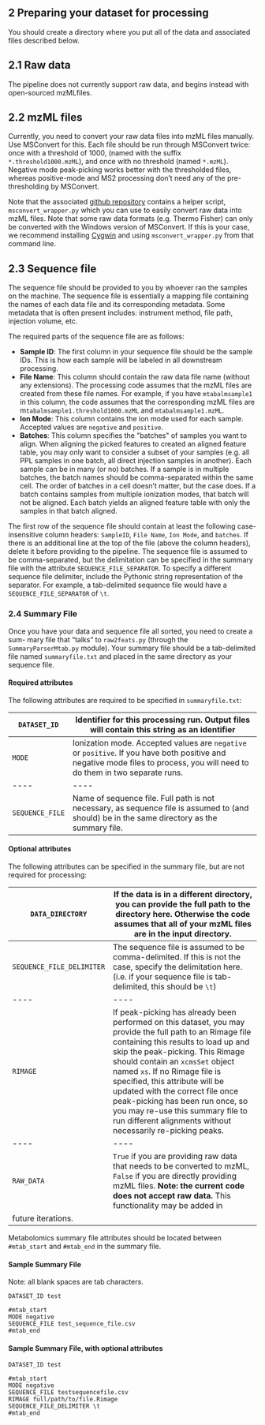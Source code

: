 ## 2 Preparing your dataset for processing

You should create a directory where you put all of the data and associated files described below.

## 2.1 Raw data

The pipeline does not currently support raw data, and begins instead with
open-sourced mzMLfiles.

## 2.2 mzML files

Currently, you need to convert your raw data files into mzML files manually. Use
MSConvert for this. Each file should be run through MSConvert twice: once
with a threshold of 1000, (named with the suffix `*.threshold1000.mzML`), and
once with no threshold (named `*.mzML`). Negative mode peak-picking works
better with the thresholded files, whereas positive-mode and MS2 processing
don’t need any of the pre-thresholding by MSConvert.

Note that the associated [github repository](https://github.com/cduvallet/metabolomics) contains a helper script, `msconvert_wrapper.py` which you can use to easily convert raw data into mzML files. Note that some raw data formats (e.g. Thermo Fisher) can only be converted with the Windows version of MSConvert. If this is your case, we recommend installing [Cygwin](http://www.cygwin.com/) and using `msconvert_wrapper.py` from that command line.

## 2.3 Sequence file

The sequence file should be provided to you by whoever ran the samples on the machine. The sequence file is essentially a mapping file containing the names of each data file and its corresponding metadata. Some metadata that is often
present includes: instrument method, file path, injection volume, etc.

The required parts of the sequence file are as follows:

- **Sample ID**: The first column in your sequence file should be the sample IDs. This is how each sample will be labeled in all downstream processing.
- **File Name**: This column should contain the raw data file name (without any
extensions). The processing code assumes that the mzML files are created
from these file names. For example, if you have `mtabalmsample1` in
this column, the code assumes that the corresponding mzML files are
m`tabalmsample1.threshold1000.mzML` and `mtabalmsample1.mzML`.
- **Ion Mode**: This column contains the ion mode used for each sample. Accepted
values are `negative` and `positive`.
- **Batches**: This column specifies the "batches" of samples you want to align.
When aligning the picked features to created an aligned feature table,
you may only want to consider a subset of your samples (e.g. all PPL
samples in one batch, all direct injection samples in another). Each sample can be in many (or no) batches. If a sample is in multiple batches, the batch names
should be comma-separated within the same cell. The order of batches
in a cell doesn’t matter, but the case does. If a batch contains samples
from multiple ionization modes, that batch will not be aligned. Each batch
yields an aligned feature table with only the samples in that batch aligned.

The first row of the sequence file should contain at least the following case-
insensitive column headers: `SampleID`, `File Name`, `Ion Mode`, and `batches`.
If there is an additional line at the top of the file (above the column headers), delete it before providing to the pipeline.
The sequence file is assumed to be comma-separated, but the delimitation can be specified in the summary file with the attribute `SEQUENCE_FILE_SEPARATOR`.
To specify a different sequence file delimiter, include the Pythonic string representation of the separator.
For example, a tab-delimited sequence file would have a `SEQUENCE_FILE_SEPARATOR` of `\t`.

### 2.4 Summary File


Once you have your data and sequence file all sorted, you need to create a sum-
mary file that “talks” to `raw2feats.py` (through the `SummaryParserMtab.py`
module). Your summary file should be a tab-delimited file named `summaryfile.txt` and placed in the same directory as your sequence file.

#### Required attributes

The following attributes are required to be specified in `summaryfile.txt`:


| `DATASET_ID` | Identifier for this processing run. Output files will contain this string as an identifier |   
|----|----|    
| `MODE` | Ionization mode. Accepted values are `negative` or `positive`. If you have both positive and negative mode files to process, you will need to do them in two separate runs. |    
|----|----|    
| `SEQUENCE_FILE` | Name of sequence file. Full path is not necessary, as sequence file is assumed to (and should) be in the same directory as the summary file. |

#### Optional attributes

The following attributes can be specified in the summary file, but are not required for processing:


| `DATA_DIRECTORY` | If the data is in a different directory, you can provide the full path to the directory here. Otherwise the code assumes that all of your mzML files are in the input directory. |
|----|----|
| `SEQUENCE_FILE_DELIMITER` | The sequence file is assumed to be comma-delimited. If this is not the case, specify the delimitation here. (i.e. if your sequence file is tab-delimited, this should be `\t`) |
|----|----|
| `RIMAGE` | If peak-picking has already been performed on this dataset, you may provide the full path to an Rimage file containing this results to load up and skip the peak-picking. This Rimage should contain an `xcmsSet` object named `xs`. If no Rimage file is specified, this attribute will be updated with the correct file once peak-picking has been run once, so you may re-use this summary file to run different alignments without necessarily re-picking peaks. |
|----|----|
| `RAW_DATA` | `True` if you are providing raw data that needs to be converted to mzML, `False` if you are directly providing mzML files. **Note: the current code does not accept raw data.** This functionality may be added in
future iterations. |


Metabolomics summary file attributes should be located between `#mtab_start`
and `#mtab_end` in the summary file.


#### Sample Summary File

Note: all blank spaces are tab characters.

```
DATASET_ID test

#mtab_start
MODE negative
SEQUENCE_FILE test_sequence_file.csv
#mtab_end
```

#### Sample Summary File, with optional attributes

```
DATASET_ID test

#mtab_start
MODE negative
SEQUENCE_FILE testsequencefile.csv
RIMAGE full/path/to/file.Rimage
SEQUENCE_FILE_DELIMITER \t
#mtab_end
```
